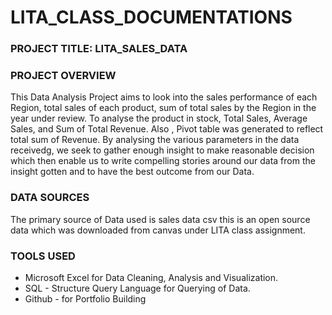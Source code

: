 # LITA_CLASS_DOCUMENTATIONS

### PROJECT TITLE: LITA_SALES_DATA

### PROJECT OVERVIEW
This Data Analysis Project aims to look into the sales performance of each Region, total sales of each product, sum of total sales by the Region in the year under review. To analyse the product in stock, Total Sales, Average Sales, and Sum of Total Revenue. Also , Pivot table was generated to reflect total sum of Revenue. By analysing the various parameters in the data receivedg, we seek to gather enough insight to make reasonable decision which then enable us to write compelling stories around our data from the insight gotten and to have the best outcome from our Data.

### DATA SOURCES
The primary source of Data used is sales data csv this is an open source data which was downloaded from canvas under LITA class assignment.

### TOOLS USED
- Microsoft Excel for Data Cleaning, Analysis and Visualization.
- SQL - Structure Query Language for Querying of Data.
- Github - for Portfolio Building
